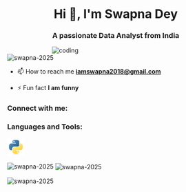 
<h1 align="center">Hi 👋, I'm Swapna Dey</h1>
<h3 align="center">A passionate Data Analyst from India</h3>
<img align="right" alt="coding" width="400" src="https://res.cloudinary.com/practicaldev/image/fetch/s--O0u1bNHs--/c_limit%2Cf_auto%2Cfl_progressive%2Cq_66%2Cw_880/https://miro.medium.com/max/1400/0*PXf5ge7QCN9Ga_CL.gif">
<p align="left"> <img src="https://komarev.com/ghpvc/?username=swapna-2025&label=Profile%20views&color=0e75b6&style=flat" alt="swapna-2025" /> </p>

- 📫 How to reach me **iamswapna2018@gmail.com**

- ⚡ Fun fact **I am funny**

<h3 align="left">Connect with me:</h3>
<p align="left">
</p>

<h3 align="left">Languages and Tools:</h3>
<p align="left"> <a href="https://www.python.org" target="_blank" rel="noreferrer"> <img src="https://raw.githubusercontent.com/devicons/devicon/master/icons/python/python-original.svg" alt="python" width="40" height="40"/> </a> </p>
<p><img align="left" src="https://github-readme-stats.vercel.app/api/top-langs?username=swapna-2025&show_icons=true&locale=en&layout=compact" alt="swapna-2025" /></p>

<p>&nbsp;<img align="center" src="https://github-readme-stats.vercel.app/api?username=swapna-2025&show_icons=true&locale=en" alt="swapna-2025" /></p>

<p><img align="center" src="https://github-readme-streak-stats.herokuapp.com/?user=swapna-2025&" alt="swapna-2025" /></p>

